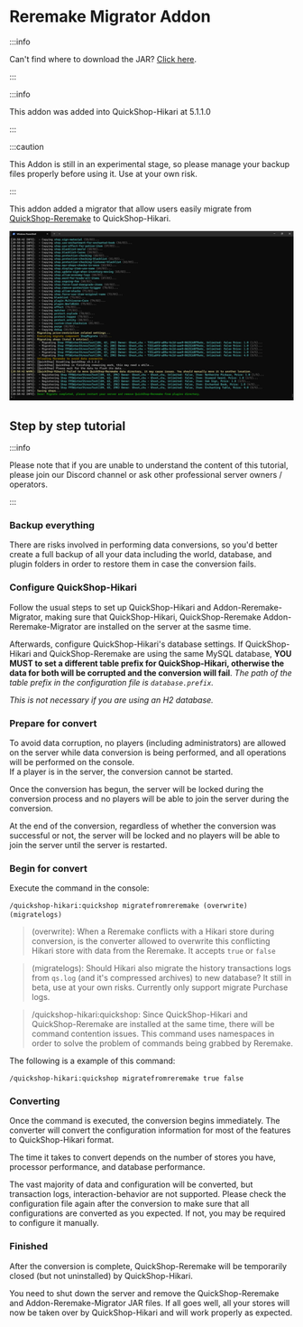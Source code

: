 # Reremake Migrator Addon

:::info

Can't find where to download the JAR? [Click here](../faq/where-addons-compacts-at.md).

:::

:::info

This addon was added into QuickShop-Hikari at 5.1.1.0

:::

:::caution

This Addon is still in an experimental stage, so please manage your backup files properly before using it. Use at your own risk.

:::

This addon added a migrator that allow users easily migrate from [QuickShop-Reremake](https://www.spigotmc.org/resources/62575/) to QuickShop-Hikari.

![preview](img/reremake-migrator.jpg)


## Step by step tutorial

:::info

Please note that if you are unable to understand the content of this tutorial, please join our Discord channel or ask other professional server owners / operators.

:::

### Backup everything

There are risks involved in performing data conversions, so you'd better create a full backup of all your data including the world, database, and plugin folders in order to restore them in case the conversion fails.

### Configure QuickShop-Hikari

Follow the usual steps to set up QuickShop-Hikari and Addon-Reremake-Migrator, making sure that QuickShop-Hikari,  QuickShop-Reremake Addon-Reremake-Migrator are installed on the server at the sasme time.

Afterwards, configure QuickShop-Hikari's database settings. If QuickShop-Hikari and QuickShop-Reremake are using the same MySQL database, **YOU MUST to set a different table prefix for QuickShop-Hikari, otherwise the data for both will be corrupted and the conversion will fail**. *The path of the table prefix in the configuration file is `database.prefix`.*

*This is not necessary if you are using an H2 database.*

### Prepare for convert

To avoid data corruption, no players (including administrators) are allowed on the server while data conversion is being performed, and all operations will be performed on the console.  
If a player is in the server, the conversion cannot be started.

Once the conversion has begun, the server will be locked during the conversion process and no players will be able to join the server during the conversion.

At the end of the conversion, regardless of whether the conversion was successful or not, the server will be locked and no players will be able to join the server until the server is restarted.

### Begin for convert

Execute the command in the console:

```shell
/quickshop-hikari:quickshop migratefromreremake (overwrite) (migratelogs)
```

> (overwrite): When a Reremake conflicts with a Hikari store during conversion, is the converter allowed to overwrite this conflicting Hikari store with data from the Reremake. It accepts `true` or `false`

> (migratelogs): Should Hikari also migrate the history transactions logs from `qs.log` (and it's compressed archives) to new database? It still in beta, use at your own risks. Currently only support migrate Purchase logs.

> /quickshop-hikari:quickshop: Since QuickShop-Hikari and QuickShop-Reremake are installed at the same time, there will be command contention issues. This command uses namespaces in order to solve the problem of commands being grabbed by Reremake.

The following is a example of this command:

```shell
/quickshop-hikari:quickshop migratefromreremake true false
```

### Converting

Once the command is executed, the conversion begins immediately.
The converter will convert the configuration information for most of the features to QuickShop-Hikari format.

The time it takes to convert depends on the number of stores you have, processor performance, and database performance.

The vast majority of data and configuration will be converted, but transaction logs, interaction-behavior are not supported.
Please check the configuration file again after the conversion to make sure that all configurations are converted as you expected. If not, you may be required to configure it manually.

### Finished

After the conversion is complete, QuickShop-Reremake will be temporarily closed (but not uninstalled) by QuickShop-Hikari.

You need to shut down the server and remove the QuickShop-Reremake and Addon-Reremake-Migrator JAR files.
If all goes well, all your stores will now be taken over by QuickShop-Hikari and will work properly as expected.